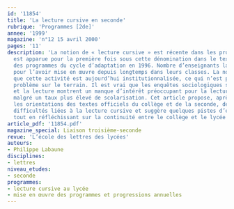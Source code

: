 ```yaml
---
id: '11854'
title: 'La lecture cursive en seconde'
rubrique: 'Programmes [2de]'
annee: '1999'
magazine: 'n°12 15 avril 2000'
pages: '11'
description: 'La notion de « lecture cursive » est récente dans les programmes. Elle
  est apparue pour la première fois sous cette dénomination dans le texte officiel
  des programmes du cycle d’adaptation en 1996. Nombre d’enseignants la connaissent
  pour l’avoir mise en œuvre depuis longtemps dans leurs classes. La nouveauté, c’est
  que cette activité est aujourd’hui institutionnalisée, ce qui n’est pas sans poser
  problème sur le terrain. Il est vrai que les enquêtes sociologiques sur les jeunes
  et la lecture montrent un manque d’intérêt préoccupant pour la lecture personnelle,
  malgré un taux plus élevé de scolarisation. Cet article propose, après avoir rappelé
  les orientations des textes officiels du collège et de la seconde, de pointer les
  difficultés liées à la lecture cursive et suggère quelques pistes d’exploitation,
  tout en réfléchissant sur la continuité entre le collège et le lycée en la matière.'
article_pdf: '11854.pdf'
magazine_special: Liaison troisième-seconde
revue: 'L’école des lettres des lycées'
auteurs:
- Philippe Labaune
disciplines:
- lettres
niveau_etudes:
- seconde
programmes:
- lecture cursive au lycée
- mise en œuvre des programmes et progressions annuelles
---
```

